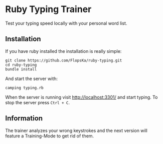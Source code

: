 Ruby Typing Trainer
===================

Test your typing speed locally with your personal word list.


Installation
------------
If you have ruby installed the installation is really simple:

    git clone https://github.com/FlopsKa/ruby-typing.git
    cd ruby-typing
    bundle install
    
And start the server with:

    camping typing.rb

When the server is running visit [http://localhost:3301/](http://localhost:3301/) and start typing.
To stop the server press `Ctrl + C`.


Information
-----------
The trainer analyzes your wrong keystrokes and the next version will
feature a Training-Mode to get rid of them.
